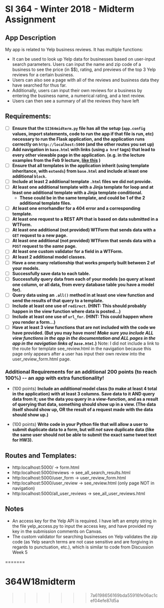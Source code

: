 # SI 364 - Winter 2018 - Midterm Assignment

## App Description

My app is related to Yelp business reviews. It has multiple functions:

* It can be used to look up Yelp data for businesses based on user-input search parameters. Users can input the name and zip code of a business to see the price (in $$), rating, and previews of the top 3 Yelp reviews for a certain business. 
* Users can also see a page with all of the reviews and business data they have searched for thus far. 
* Additionally, users can input their own reviews for a business by entering the business name, a numerical rating, and a text review.
* Users can then see a summary of all the reviews they have left 

## Requirements:

- [ ] **Ensure that the `SI364midterm.py` file has all the setup (`app.config` values, import statements, code to run the app if that file is run, etc) necessary to run the Flask application, and the application runs correctly on `http://localhost:5000` (and the other routes you set up)**
- [ ] **Add navigation in `base.html` with links (using `a href` tags) that lead to every other viewable page in the application. (e.g. in the lecture examples from the Feb 9 lecture, [like this](https://www.dropbox.com/s/hjcls4cfdkqwy84/Screenshot%202018-02-15%2013.26.32.png?dl=0) )**
- [ ] **Ensure that all templates in the application inherit (using template inheritance, with `extends`) from `base.html` and include at least one additional `block`.**
- [ ] **Include at least 2 additional template `.html` files we did not provide.**
- [ ] **At least one additional template with a Jinja template for loop and at least one additional template with a Jinja template conditional.**
    - **These could be in the same template, and could be 1 of the 2 additional template files.**
- [ ] **At least one errorhandler for a 404 error and a corresponding template.**
- [ ] **At least one request to a REST API that is based on data submitted in a WTForm.**
- [ ] **At least one additional (not provided) WTForm that sends data with a `GET` request to a new page.**
- [ ] **At least one additional (not provided) WTForm that sends data with a `POST` request to the *same* page.**
- [ ] **At least one custom validator for a field in a WTForm.**
- [ ] **At least 2 additional model classes.**
- [ ] **Have a one:many relationship that works properly built between 2 of your models.** 
- [ ] **Successfully save data to each table.**
- [ ] **Successfully query data from each of your models (so query at least one column, or all data, from every database table you have a model for).**
- [ ] **Query data using an `.all()` method in at least one view function and send the results of that query to a template.**
- [ ] **Include at least one use of `redirect`. (HINT: This should probably happen in the view function where data is posted...)**
- [ ] **Include at least one use of `url_for`. (HINT: This could happen where you render a form...)**
- [ ] **Have at least 3 view functions that are not included with the code we have provided. (But you may have more! *Make sure you include ALL view functions in the app in the documentation and ALL pages in the app in the navigation links of `base.html`.*)** Note: I did not include a link to the route for template see_review.html in the navigation because this page only appears after a user has input their own review into the user_review_form.html page.

### Additional Requirements for an additional 200 points (to reach 100%) -- an app with extra functionality!

* (100 points) **Include an *additional* model class (to make at least 4 total in the application) with at least 3 columns. Save data to it AND query data from it; use the data you query in a view-function, and as a result of querying that data, something should show up in a view. (The data itself should show up, OR the result of a request made with the data should show up.)**

* (100 points) **Write code in your Python file that will allow a user to submit duplicate data to a form, but will *not* save duplicate data (like the same user should not be able to submit the exact same tweet text for HW3).**

## Routes and Templates:

* http:localhost:5000/ -> form.html
* http:localhost:5000/reviews -> see_all_search_results.html
* http:localhost:5000/user_form -> user_review_form.html
* http:localhost:5000/user_review -> see_review.html (only page NOT in navigation)
* http:localhost:5000/all_user_reviews -> see_all_user_reviews.html

## Notes

* An access key for the Yelp API is required. I have left an empty string in the file yelp_access.py to input the access key, and have provided my key in the submission comments on Canvas.
* The custom validator for searching businesses on Yelp validates the zip code (as Yelp search terms are not case sensitive and are forgiving in regards to punctuation, etc.), which is similar to code from Discussion Week 5 

=======
# 364W18midterm
>>>>>>> 7a6198656169bda55916fe06ac1cef04efe87d5a

